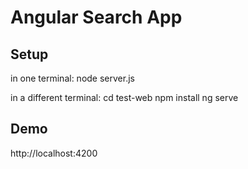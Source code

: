 # Angular Search App

## Setup

in one terminal:
node server.js

in a different terminal:
cd test-web
npm install
ng serve

## Demo

http://localhost:4200
